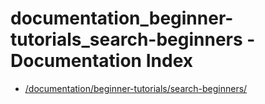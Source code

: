 # documentation_beginner-tutorials_search-beginners - Documentation Index

- [/documentation/beginner-tutorials/search-beginners/](./_documentation_beginner-tutorials_search-beginners_.md)
